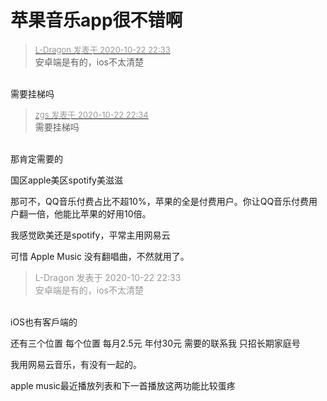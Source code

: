 # 苹果音乐app很不错啊


<div class="quote"><blockquote><font size="2"><a href="https://www.hostloc.com/forum.php?mod=redirect&amp;goto=findpost&amp;pid=9338462&amp;ptid=757375" target="_blank"><font color="#999999">L-Dragon 发表于 2020-10-22 22:33</font></a></font><br />
安卓端是有的，ios不太清楚</blockquote></div><br />
需要挂梯吗

<div class="quote"><blockquote><font size="2"><a href="https://www.hostloc.com/forum.php?mod=redirect&amp;goto=findpost&amp;pid=9338467&amp;ptid=757375" target="_blank"><font color="#999999">zgs 发表于 2020-10-22 22:34</font></a></font><br />
需要挂梯吗</blockquote></div><br />
那肯定需要的<img id="aimg_UOAja" onclick="zoom(this, this.src, 0, 0, 0)" class="zoom" src="https://cdn.jsdelivr.net/gh/hishis/forum-master/public/images/patch.gif" onmouseover="img_onmouseoverfunc(this)" onload="thumbImg(this)" border="0" alt="" />

国区apple美区spotify美滋滋

那可不，QQ音乐付费占比不超10%，苹果的全是付费用户。你让QQ音乐付费用户翻一倍，他能比苹果的好用10倍。

我感觉欧美还是spotify，平常主用网易云

可惜 Apple Music 没有翻唱曲，不然就用了。

<div class="quote"><blockquote><font color="#999999">L-Dragon 发表于 2020-10-22 22:33</font><br />
<font color="#999999">安卓端是有的，ios不太清楚</font></blockquote></div><br />
iOS也有客戶端的

还有三个位置 每个位置 每月2.5元 年付30元 需要的联系我 只招长期家庭号

我用网易云音乐，有没有一起的。

apple music最近播放列表和下一首播放这两功能比较蛋疼
